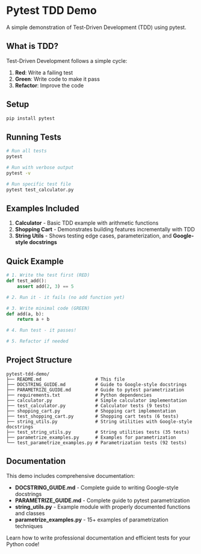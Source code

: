# Pytest TDD Demo

A simple demonstration of Test-Driven Development (TDD) using pytest.

## What is TDD?

Test-Driven Development follows a simple cycle:

1. **Red**: Write a failing test
2. **Green**: Write code to make it pass
3. **Refactor**: Improve the code

## Setup

```bash
pip install pytest
```

## Running Tests

```bash
# Run all tests
pytest

# Run with verbose output
pytest -v

# Run specific test file
pytest test_calculator.py
```

## Examples Included

1. **Calculator** - Basic TDD example with arithmetic functions
2. **Shopping Cart** - Demonstrates building features incrementally with TDD
3. **String Utils** - Shows testing edge cases, parameterization, and **Google-style docstrings**

## Quick Example

```python
# 1. Write the test first (RED)
def test_add():
    assert add(2, 3) == 5

# 2. Run it - it fails (no add function yet)

# 3. Write minimal code (GREEN)
def add(a, b):
    return a + b

# 4. Run test - it passes!

# 5. Refactor if needed
```

## Project Structure

```
pytest-tdd-demo/
├── README.md                    # This file
├── DOCSTRING_GUIDE.md           # Guide to Google-style docstrings
├── PARAMETRIZE_GUIDE.md         # Guide to pytest parametrization
├── requirements.txt             # Python dependencies
├── calculator.py                # Simple calculator implementation
├── test_calculator.py           # Calculator tests (9 tests)
├── shopping_cart.py             # Shopping cart implementation
├── test_shopping_cart.py        # Shopping cart tests (6 tests)
├── string_utils.py              # String utilities with Google-style docstrings
├── test_string_utils.py         # String utilities tests (35 tests)
├── parametrize_examples.py      # Examples for parametrization
└── test_parametrize_examples.py # Parametrization tests (92 tests)
```

## Documentation

This demo includes comprehensive documentation:

- **DOCSTRING_GUIDE.md** - Complete guide to writing Google-style docstrings
- **PARAMETRIZE_GUIDE.md** - Complete guide to pytest parametrization
- **string_utils.py** - Example module with properly documented functions and classes
- **parametrize_examples.py** - 15+ examples of parametrization techniques

Learn how to write professional documentation and efficient tests for your Python code!
